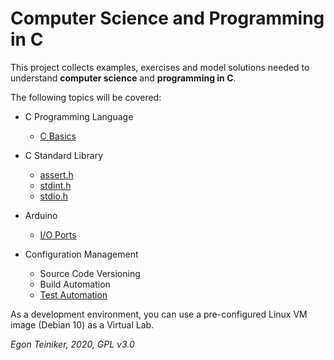 # Computer Science and Programming in C

This project collects examples, exercises and model solutions needed to understand 
**computer science** and **programming in C**.

The following topics will be covered:

* C Programming Language
    * [C Basics](https://github.com/teiniker/teiniker-lectures-computerscience/tree/master/c-basics)
     
* C Standard Library
    * [assert.h](teiniker-lectures-computerscience/c-std-lib/assert/function-assert/)
    * [stdint.h](https://github.com/teiniker/teiniker-lectures-computerscience/tree/master/c-std-lib/stdint)      
    * [stdio.h](https://github.com/teiniker/teiniker-lectures-computerscience/tree/master/c-std-lib/stdio)

* Arduino
   * [I/O Ports](https://github.com/teiniker/teiniker-lectures-computerscience/tree/master/arduino/io-ports)

* Configuration Management
    * Source Code Versioning
    * Build Automation
    * [Test Automation](https://github.com/teiniker/teiniker-lectures-computerscience/tree/master/c-testing)
        
As a development environment, you can use a pre-configured Linux VM image 
(Debian 10) as a Virtual Lab.         

*Egon Teiniker, 2020, GPL v3.0*         
